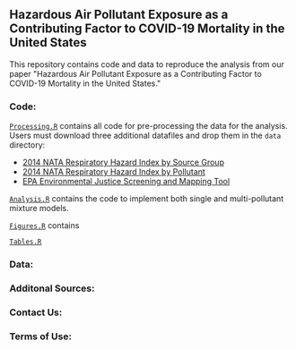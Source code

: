## Hazardous Air Pollutant Exposure as a Contributing Factor to COVID-19 Mortality in the United States

This repository contains code and data to reproduce the analysis from our paper "Hazardous Air Pollutant Exposure as a Contributing Factor to COVID-19 Mortality in the United States."

### Code:

[`Processing.R`](https://github.com/lylla318/covid19-haps/blob/master/Processing.R) contains all code for pre-processing the data for the analysis. Users must download three additional datafiles and drop them in the `data` directory:

* [2014 NATA Respiratory Hazard Index by Source Group](https://www.epa.gov/sites/production/files/2018-08/nata2014v2_national_resphi_by_tract_srcgrp.xlsx)
* [2014 NATA Respiratory Hazard Index by Pollutant](https://www.epa.gov/sites/production/files/2018-08/nata2014v2_national_resphi_by_tract_poll.xlsx)
* [EPA Environmental Justice Screening and Mapping Tool](ftp://newftp.epa.gov/EJSCREEN/2019/EJSCREEN_2019_USPR.csv.zip)


[`Analysis.R`](https://github.com/lylla318/covid19-haps/blob/master/Analysis.R) contains the code to implement both single and multi-pollutant mixture models. 

[`Figures.R`](https://github.com/lylla318/covid19-haps/blob/master/Figures.R) contains 

[`Tables.R`](https://github.com/lylla318/covid19-haps/blob/master/Tables.R)

### Data:

### Additonal Sources:

### Contact Us:

### Terms of Use:
